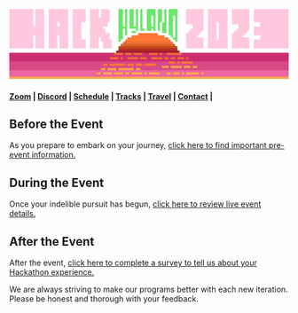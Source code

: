<img src="Assets/Welcome.png" />

#### [Zoom](ZoomInformation.md) | [Discord](DiscordInformation.md) | [Schedule](Schedule.md) | [Tracks](Tracks.md) | [Travel](GettingToHyland.md) | [Contact](Contact.md) |

## Before the Event
As you prepare to embark on your journey, [click here to find important pre-event information.](BeforeTheEvent/StudentDesc.md)

## During the Event
Once your indelible pursuit has begun, [click here to review live event details.](DuringTheEvent/StudentDesc.md)

## After the Event
After the event, [click here to complete a survey to tell us about your Hackathon experience.](https://forms.gle/bZ5iRV4pBosihV8j6)

We are always striving to make our programs better with each new iteration. Please be honest and thorough with your feedback.
